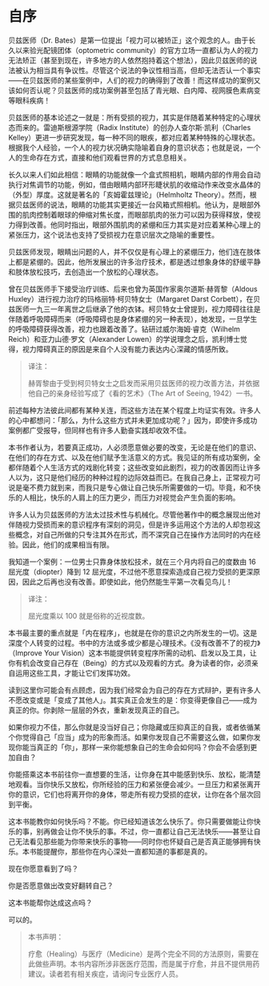 # 自序

贝兹医师（Dr. Bates）是第一位提出「视力可以被矫正」这个观念的人。由于长久以来验光配镜团体（optometric community）的官方立场一直都认为人的视力无法矫正（甚至到现在，许多地方的人依然抱持着这个想法），因此贝兹医师的说法被认为相当具有争议性。尽管这个说法的争议性相当高，但却无法否认一个事实——在贝兹医师的某些案例中，人们的视力的确得到了改善！而这样成功的案例又该如何否认呢？贝兹医师的成功案例甚至包括了青光眼、白内障、视网膜色素病变等眼科疾病！

贝兹医师的基本论述之一就是：所有受损的视力，其实是伴随着某种特定的心理状态而来的。雷迪斯根源学院（Radix Institute）的创办人查尔斯·凯利（Charles Kelley）更进一步研究发现，每一种不同的眼疾，都对应着某种特殊的心理状态。根据我个人经验，一个人的视力状况确实隐喻着自身的意识状态；也就是说，一个人的生命存在方式，直接和他们观看世界的方式息息相关。

长久以来人们如此相信：眼睛的功能就像一个盒式照相机，眼睛内部的作用会自动执行对焦调节的功能，例如，借由眼睛内部环形睫状肌的收缩动作来改变水晶体的（外型）厚度。这就是著名的「亥姆霍兹理论」（Helmholtz Theory）。然而，根据贝兹医师的说法，眼睛的功能其实更接近一台风箱式照相机。他认为，是眼部外围的肌肉控制着眼球的伸缩对焦长度，而眼部肌肉的张力可以因为获得释放，使视力得到改善。他同时指出，眼部外围肌肉的紧绷和压力其实是对应着某种心理上的紧张压力，这个说法也支持了受损视力在意识层次之隐喻的重要性。

贝兹医师发现，眼睛出问题的人，并不仅仅是有心理上的紧绷压力，他们连在肢体上都是紧绷的。因此，他所发展出的许多治疗技术，都是透过想象身体的舒缓平静和肢体放松技巧，去创造出一个放松的心理状态。

曾在贝兹医师手下接受治疗训练、后来也曾为英国作家奥尔道斯·赫胥黎（Aldous Huxley）进行视力治疗的玛格丽特·柯贝特女士（Margaret Darst Corbett），在贝兹医师一九三一年离世之后继承了他的衣钵。柯贝特女士曾提到，视力障碍往往是伴随着呼吸障碍而来（呼吸障碍也是身体紧绷的另一种表现），她发现，一旦学生的呼吸障碍获得改善，视力也跟着改善了。钻研过威尔海姆·睿克（Wilhelm Reich）和亚力山德·罗文（Alexander Lowen）的学说理念之后，凯利博士觉得，视力障碍真正的原因是来自个人没有能力表达内心深藏的情感所致。

> 译注： 
>
> 赫胥黎由于受到柯贝特女士之启发而采用贝兹医师的视力改善方法，并依据他自己的亲身经验写成了《看的艺术》（The Art of Seeing, 1942）一书。

前述每种方法彼此间都有某种关连，而这些方法在某个程度上均证实有效。许多人的心中都想问：「那么，为什么这些方式并未更加成功呢？」因为，即使许多成功案例都广受报导，但同样也有许多人勤奋实践却收效不佳。

本书作者认为，若要真正成功，人必须愿意做必要的改变，无论是在他们的意识、在他们的存在方式、以及在他们赋予生活意义的方式。我见证的所有成功案例，全都伴随着个人生活方式的戏剧化转变；这些改变如此剧烈，视力的改善因而让许多人以为，这只是他们经历的种种过程的边际效益而已。在我自己身上，正常视力可说是毫不费力就到来，而我只是专心做让自己快乐所需要做的一切。毕竟，和不快乐的人相比，快乐的人肩上的压力更少，而压力对视觉会产生负面的影响。

许多人认为贝兹医师的方法太过技术性与机械化。尽管他著作中的概念展现出他对伴随视力受损而来的意识程序有深刻的洞见，但是许多运用这个方法的人却忽视这些概念，对自己所做的只专注其外在形式，而不深究自己在操作方法同时的内在经验。因此，他们的成果相当有限。

我知道一个案例：一位男士只靠身体放松技术，就在三个月内将自己的度数由 16 屈光度（diopter）降到 12 屈光度，不过他不愿意探索造成自己视力受损的更深原因，因此之后再也没有改善。即使如此，他仍然能生平第一次看见鸟儿！

> 译注： 
>
> 屈光度乘以 100 就是俗称的近视度数。

本书最主要的重点就是「内在程序」，也就是在你的意识之内所发生的一切。这是深度个人转变的过程。书中的方法或多或少都是心理技术。《没有改善不了的视力》（Improve Your Vision）这本书能提供转变程序所需的动机、启发以及工具，让你有机会改变自己存在（Being）的方式以及观看的方式。身为读者的你，必须亲自运用这些工具，才能让它们发挥功效。

读到这里你可能会有点顾虑，因为我们经常会为自己的存在方式辩护，更有许多人不愿改变或是「变成了其他人」。其实真正会发生的是：你变得更像自己——成为真正的你。你剥除一层层的外衣，重新发现真正的自己。

如果你视力不佳，那么你就是没当好自己；你隐藏或压抑真正的自我，或者依循某个你觉得自己「应当」成为的形象而活。如果你发现自己不需要这么做，如果你发现你能当真正的「你」，那样一来你能想象自己的生命会如何吗？你会不会感到更加自由？

你能搭乘这本书前往你一直想要的生活，让你身在其中能感到快乐、放松，能清楚地观看。当你快乐又放松，你所经验的压力和紧张便会减少。一旦压力和紧张离开你的意识，它们也将离开你的身体，带走所有视力受损的症状，让你在各个层次回到平衡。

这本书能教你如何快乐吗？不能。你已经知道该怎么快乐了。你只需要做能让你快乐的事，别再做会让你不快乐的事。不过，你一直都让自己无法快乐——甚至让自己无法看见那些能为你带来快乐的事物——同时你也怀疑自己是否真正能够拥有快乐。本书能提醒你，那些你在内心深处一直都知道的事都是真的。

现在你愿意看到了吗？

你是否愿意做出改变好翻转自己？

这本书能帮你达成这点吗？

可以的。

> 本书声明： 
>
> 疗愈（Healing）与医疗（Medicine）是两个完全不同的方法原则，需要在此做些声明。本书内容所涉非医医疗范围，而是属于疗愈，并且不提供用药建议。读者若有相关疾症，请询问专业医疗人员。
